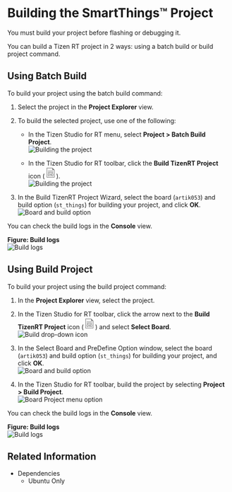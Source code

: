 # Building the SmartThings&trade; Project

You must build your project before flashing or debugging it.

You can build a Tizen RT project in 2 ways: using a batch build or build project command.

## Using Batch Build

To build your project using the batch build command:

1. Select the project in the **Project Explorer** view.

2. To build the selected project, use one of the following:

	* In the Tizen Studio for RT menu, select **Project &gt; Batch Build Project**.  
      ![Building the project](media/rt_build_smartthings.png)

	* In the Tizen Studio for RT toolbar, click the **Build TizenRT Project** icon (![Build icon](media/rt_icon_build.png)).  
      ![Building the project](media/rt_build_smartthings_menu.png)

3. In the Build TizenRT Project Wizard, select the board (`artik053`) and build option (`st_things`) for building your project, and click **OK**.  
   ![Board and build option](media/rt_build_option_smartthings.png)


You can check the build logs in the **Console** view.

**Figure: Build logs**   
![Build logs](media/rt_build_logs_smartthings.png)

## Using Build Project

To build your project using the build project command:

1. In the **Project Explorer** view, select the project.
2. In the Tizen Studio for RT toolbar, click the arrow next to the **Build TizenRT Project** icon (![Build icon](media/rt_icon_build.png)) and select **Select Board**.    
  ![Build drop-down icon](media/rt_build_dropdown_menu.png)

3. In the Select Board and PreDefine Option window, select the board (`artik053`) and build option (`st_things`) for building your project, and click **OK**.  
  ![Board and build option](media/rt_build_option_smartthings.png)

4. In the Tizen Studio for RT toolbar, build the project by selecting **Project &gt; Build Project**.  
  ![Board Project menu option](media/rt_build_build_project.png)

You can check the build logs in the **Console** view.

**Figure: Build logs**  
![Build logs](media/rt_build_logs_smartthings.png)

## Related Information
* Dependencies
  - Ubuntu Only
